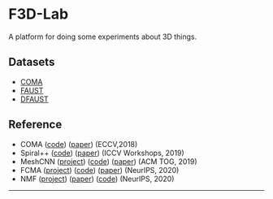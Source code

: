 # F3D-Lab
A platform for doing some experiments about 3D things.

## Datasets

* [COMA](https://coma.is.tue.mpg.de/)
* [FAUST](http://faust.is.tue.mpg.de/)
* [DFAUST](https://dfaust.is.tue.mpg.de/)

## Reference

* COMA ([code][coma_code]) ([paper][coma_paper]) (ECCV,2018)
* Spiral++ ([code][spiral++_code]) ([paper][spiral++_paper]) (ICCV Workshops, 2019)
* MeshCNN ([project][meshcnn_project]) ([code][meshcnn_code]) ([paper][meshcnn_paper]) (ACM TOG, 2019)
* FCMA ([project][fcma_project]) ([code][fcma_code]) ([paper][fcma_paper]) (NeurIPS, 2020)
* NMF ([project][nmf_project]) ([paper][nmf_paper]) ([code][nmf_code]) (NeurIPS, 2020)

-----------
[coma_paper]: https://arxiv.org/abs/1807.10267
[coma_code]: https://https://github.com/anuragranj/coma

[spiral++_paper]: https://arxiv.org/abs/1911.05856
[spiral++_code]: https://github.com/sw-gong/spiralnet_plus

[meshcnn_paper]: https://arxiv.org/abs/1809.05910
[meshcnn_code]: https://github.com/ranahanocka/MeshCNN
[meshcnn_project]: https://ranahanocka.github.io/MeshCNN/

[fcma_paper]: https://arxiv.org/pdf/2006.04325.pdf
[fcma_code]: https://github.com/facebookresearch/VCMeshConv
[fcma_project]: https://zhouyisjtu.github.io/project_vcmeshcnn/vcmeshcnn.html

[nmf_paper]: https://arxiv.org/abs/2007.10973
[nmf_code]: https://github.com/KunalMGupta/NeuralMeshFlow
[nmf_project]: https://kunalmgupta.github.io/projects/NeuralMeshflow.html